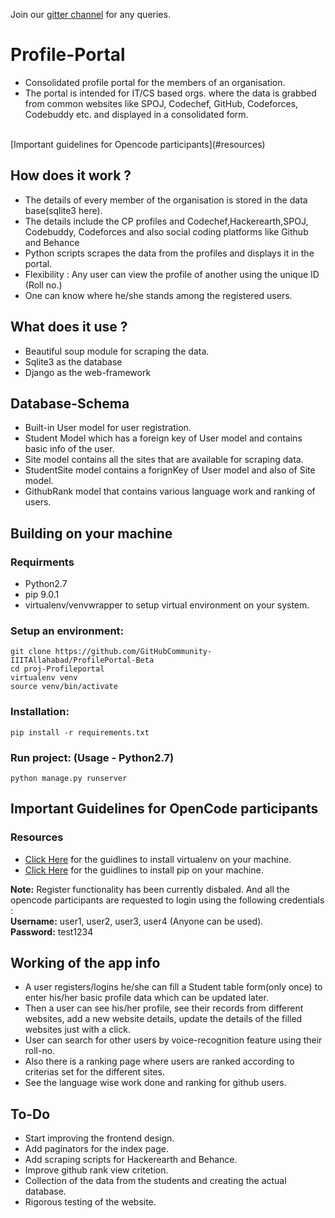 
Join our [gitter channel](https://gitter.im/ProfilePortal/) for any queries.

# Profile-Portal
* Consolidated profile portal for the members of an organisation.
* The portal is intended for IT/CS based orgs. where the data is grabbed from common websites like SPOJ, Codechef, GitHub, Codeforces, Codebuddy etc. and displayed in a consolidated form.
<br>
[Important guidelines for Opencode participants](#resources)

## How does it work ?
* The details of every member of the organisation is stored in the data base(sqlite3 here).
* The details include the CP profiles and Codechef,Hackerearth,SPOJ, Codebuddy, Codeforces and also social coding platforms like Github and Behance
* Python scripts scrapes the data from the profiles and displays it in the portal.
* Flexibility : Any user can view the profile of another using the unique ID (Roll no.)
* One can know where he/she stands among the registered users.

## What does it use ?
* Beautiful soup module for scraping the data.
* Sqlite3 as the database
* Django as the web-framework

## Database-Schema
* Built-in User model for user registration.
* Student Model which has a foreign key of User model and contains basic info of the user.
* Site model contains all the sites that are available for scraping data.
* StudentSite model contains a forignKey of User model and also of Site model. 
* GithubRank model that contains various language work and ranking of users.

## Building on your machine

### Requirments
* Python2.7
* pip 9.0.1
* virtualenv/venvwrapper to setup virtual environment on your system.

### Setup an environment:
```
git clone https://github.com/GitHubCommunity-IIITAllahabad/ProfilePortal-Beta
cd proj-Profileportal
virtualenv venv
source venv/bin/activate
```
### Installation: 
```
pip install -r requirements.txt
```
### Run project: (Usage - Python2.7)

```
python manage.py runserver
```
## Important Guidelines for OpenCode participants

### Resources 
* [Click Here](https://virtualenv.pypa.io/en/stable/installation/) for the guidlines to install virtualenv on your machine.
* [Click Here](https://pip.pypa.io/en/stable/installing/) for the guidlines to install pip on your machine.

**Note:** Register functionality has been currently disbaled. And all the opencode participants are requested to login using the following credentials : <br>
**Username:** user1, user2, user3, user4 (Anyone can be used).<br>
**Password:** test1234


## Working of the app info
* A user registers/logins he/she can fill a Student table form(only once) to enter his/her basic profile data which can be updated later.
* Then a user can see his/her profile, see their records from different websites, add a new website details, update the details of the filled websites just with a click.
* User can search for other users by voice-recognition feature using their roll-no.
* Also there is a ranking page where users are ranked according to criterias set for the different sites.
* See the language wise work done and ranking for github users.

## To-Do
* Start improving the frontend design.
* Add paginators for the index page.
* Add scraping scripts for Hackerearth and Behance.
* Improve github rank view critetion.
* Collection of the data from the students and creating the actual database.
* Rigorous testing of the website.

